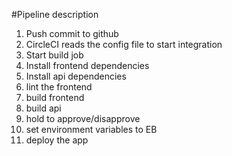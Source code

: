 #Pipeline description
1. Push commit to github
2. CircleCI reads the config file to start integration
3. Start build job
4. Install frontend dependencies
5. Install api dependencies
6. lint the frontend
7. build frontend
8. build api
9. hold to approve/disapprove
10. set environment variables to EB
11. deploy the app